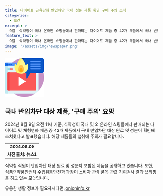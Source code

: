 ```yaml
---
title: 다이어트 근육강화 반입차단 국내 성분 제품 확인 구매 주의 소식
categories:
  - 보건
excerpt: >
  9일, 식약청이 국내 온라인 쇼핑몰에서 판매되는 다이어트 제품 중 42개 제품에서 국내 반입차단 대상 원료·성분이 확인돼 구매 주의를 당부했다. 사진은 이날 서울지방식품의약품안전청에서 직원이 반입차단 대상 원료를 공개하고 있는 모습이다.
feature_text: >
  9일, 식약청이 국내 온라인 쇼핑몰에서 판매되는 다이어트 제품 중 42개 제품에서 국내 반입차단 대상 원료·성분이 확인돼 구매 주의를 당부했다. 사진은 이날 서울지방식품의약품안전청에서 직원이 반입차단 대상 원료를 공개하고 있는 모습이다.
image: '/assets/img/newspaper.png'
---
```


<p><img src="/assets/img/news.png" alt="rentncar 속보" /></p>

<h2>국내 반입차단 대상 제품, '구매 주의' 요망</h2>

<p data-ke-size="size16">2024년 8월 9일 오전 11시 기준, 식약청이 국내 및 외 온라인 쇼핑몰에서 판매되는 다이어트 및 체형변화 제품 중 42개 제품에서 국내 반입차단 대상 원료 및 성분이 확인돼 조치했다고 발표했습니다. 해당 제품들의 섭취에 주의가 필요합니다.</p>

<table>
  <tr>
    <td style="text-align: center; height: 17px;"><b>2024.08.09</b></td>
  </tr>
  <tr>
    <td style="text-align: center; height: 17px;"><b>사진 출처: 뉴스1</b></td>
  </tr>
</table>

<p data-ke-size="size16">식약청 직원이 반입차단 대상 원료 및 성분이 포함된 제품을 공개하고 있습니다. 또한, 식품의약품안전처 수입유통안전과 과장이 소비자 관심 품목 관련 기획검사 결과 브리핑을 하고 있는 모습입니다.</p>
유용한 생활 정보가 필요하시다면, <a href="https://onioninfo.kr" rel="dofollow">onioninfo.kr</a>


